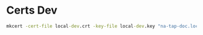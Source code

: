 # Certs Dev
```cmd
mkcert -cert-file local-dev.crt -key-file local-dev.key "na-tap-doc.local" "localhost" "127.0.0.1"
```
